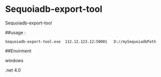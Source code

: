 # Sequoiadb-export-tool
Sequoiadb-export-tool

##usage :
``` 
Sequoiadb-export-tool.exe  112.12.123.12:50001   D://mySequoiadbPath
```
##Envirment

windows 

.net 4.0
